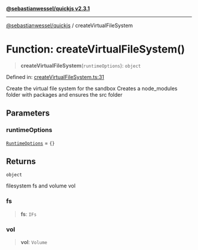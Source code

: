 [**@sebastianwessel/quickjs v2.3.1**](../README.md)

***

[@sebastianwessel/quickjs](../globals.md) / createVirtualFileSystem

# Function: createVirtualFileSystem()

> **createVirtualFileSystem**(`runtimeOptions`): `object`

Defined in: [createVirtualFileSystem.ts:31](https://github.com/sebastianwessel/quickjs/blob/main/src/createVirtualFileSystem.ts#L31)

Create the virtual file system for the sandbox
Creates a node_modules folder with packages and ensures the src folder

## Parameters

### runtimeOptions

[`RuntimeOptions`](../type-aliases/RuntimeOptions.md) = `{}`

## Returns

`object`

filesystem fs and volume vol

### fs

> **fs**: `IFs`

### vol

> **vol**: `Volume`
